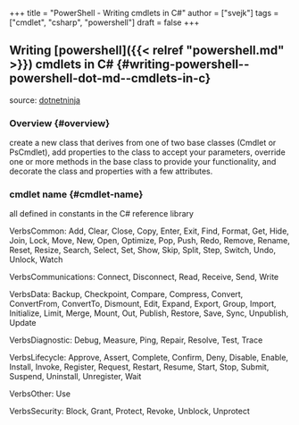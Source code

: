 +++
title = "PowerShell - Writing cmdlets in C#"
author = ["svejk"]
tags = ["cmdlet", "csharp", "powershell"]
draft = false
+++

## Writing [powershell]({{< relref "powershell.md" >}}) cmdlets in C# {#writing-powershell--powershell-dot-md--cmdlets-in-c}

source: [dotnetninja](https://dotnetninja.net/2020/03/creating-a-powershell-cmdlet-in-c/)


### Overview {#overview}

create a new class that derives from one of two base classes (Cmdlet or PsCmdlet), add properties to the class to accept your parameters, override one or more methods in the base class to provide your functionality, and decorate the class and properties with a few attributes.


### cmdlet name {#cmdlet-name}

all defined in constants in the C# reference library

<span class="underline">VerbsCommon</span>: Add, Clear, Close, Copy, Enter, Exit, Find, Format, Get, Hide, Join, Lock, Move, New, Open, Optimize, Pop, Push, Redo, Remove, Rename, Reset, Resize, Search, Select, Set, Show, Skip, Split, Step, Switch, Undo, Unlock, Watch

<span class="underline">VerbsCommunications</span>: Connect, Disconnect, Read, Receive, Send, Write

<span class="underline">VerbsData</span>: Backup, Checkpoint, Compare, Compress, Convert, ConvertFrom, ConvertTo, Dismount, Edit, Expand, Export, Group, Import, Initialize, Limit, Merge, Mount, Out, Publish, Restore, Save, Sync, Unpublish, Update

<span class="underline">VerbsDiagnostic</span>: Debug, Measure, Ping, Repair, Resolve, Test, Trace

<span class="underline">VerbsLifecycle</span>: Approve, Assert, Complete, Confirm, Deny, Disable, Enable, Install, Invoke, Register, Request, Restart, Resume, Start, Stop, Submit, Suspend, Uninstall, Unregister, Wait

<span class="underline">VerbsOther</span>: Use

<span class="underline">VerbsSecurity</span>: Block, Grant, Protect, Revoke, Unblock, Unprotect
